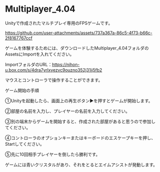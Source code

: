 # Multiplayer_4.04
 
Unityで作成されたマルチプレイ専用のFPSゲームです。

https://github.com/user-attachments/assets/737a367a-86c5-4f73-b66c-2f8167767ccf

ゲームを体験するためには、ダウンロードしたMultiplayer_4.04フォルダのAssetsにImportを入れてください。

ImportフォルダのURL：https://nihon-u.box.com/s/4dra7yrlxyezvc9ouzno352j31ij5fb2

マウスとコントローラで操作することができます。

ゲーム開始の手順

①Unityを起動したら、画面上の再生ボタン▶️を押すとゲームが開始します。

②部屋の名前を入力し、プレイヤーの名前を入力してください。

③別の端末からゲームを開始すると、作成された部屋があると思うので参加してください。

④コントローラのオプションキーまたはキーボードのエスケープキーを押し、Startしてください。

⑤先に10回相手プレイヤーを倒したら勝利です。

ゲームには青いクリスタルがあり、それをとるとエイムアシストが発動します。


